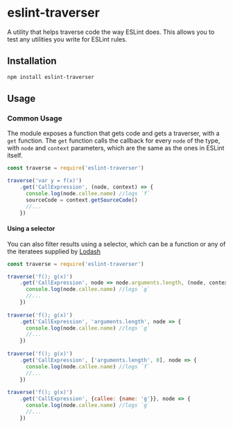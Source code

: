 # eslint-traverser
A utility that helps traverse code the way ESLint does.
This allows you to test any utilities you write for ESLint rules.

## Installation
```bash
npm install eslint-traverser
```

## Usage

### Common Usage
The module exposes a function that gets code and gets a traverser, with a `get` function.
The `get` function calls the callback for every `node` of the type, with `node` and `context` parameters,
 which are the same as the ones in ESLint itself. 
```js
const traverse = require('eslint-traverser')

traverse('var y = f(x)')
    .get('CallExpression', (node, context) => {
      console.log(node.callee.name) //logs `f`
      sourceCode = context.getSourceCode()
      //...
    })
```

#### Using a selector
You can also filter results using a selector, which can be a function or any of the iteratees supplied by [Lodash](https://lodash.com)

```js
const traverse = require('eslint-traverser')

traverse('f(); g(x)')
    .get('CallExpression', node => node.arguments.length, (node, context) => {
      console.log(node.callee.name) //logs `g`
      //...
    })
    
traverse('f(); g(x)')
    .get('CallExpression', 'arguments.length', node => {
      console.log(node.callee.name) //logs `g`
      //...
    })
    
traverse('f(); g(x)')
    .get('CallExpression', ['arguments.length', 0], node => {
      console.log(node.callee.name) //logs `f`
      //...
    })
    
traverse('f(); g(x)')
    .get('CallExpression', {callee: {name: 'g'}}, node => {
      console.log(node.callee.name) //logs `g`
      //...
    })    
```